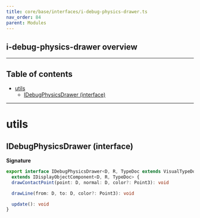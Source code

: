 ```yaml
---
title: core/base/interfaces/i-debug-physics-drawer.ts
nav_order: 84
parent: Modules
---
```


## i-debug-physics-drawer overview

---

<h2 class="text-delta">Table of contents</h2>

- [utils](#utils)
  - [IDebugPhysicsDrawer (interface)](#idebugphysicsdrawer-interface)

---

# utils

## IDebugPhysicsDrawer (interface)

**Signature**

```ts
export interface IDebugPhysicsDrawer<D, R, TypeDoc extends VisualTypeDocRepo<D, R> = VisualTypeDocRepo<D, R>>
  extends IDisplayObjectComponent<D, R, TypeDoc> {
  drawContactPoint(point: D, normal: D, color?: Point3): void

  drawLine(from: D, to: D, color?: Point3): void

  update(): void
}
```
